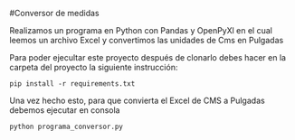 #Conversor de medidas 

Realizamos un programa en Python con Pandas y OpenPyXl en el cual leemos un archivo Excel y convertimos las unidades de Cms en Pulgadas

Para poder ejecultar este proyecto después de clonarlo debes hacer en la carpeta del proyecto la siguiente instrucción:

```
pip install -r requirements.txt
```

Una vez hecho esto, para que convierta el Excel de CMS a Pulgadas debemos ejecutar en consola

```
python programa_conversor.py
```
